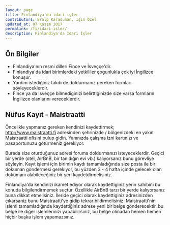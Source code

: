 ```yaml
---
layout: page
title: Finlandiya'da idari işler
contributors: Eralp Karaduman, Işın Özel
updated_at: 07 Kasım 2017
permalink: /fi/idari-isler/
description: Finlandiya'da İdari İşler
---
```


## Ön Bilgiler

- Finlandiya'nın resmi dilleri Fince ve İsveççe'dir.
- Finlandiya'da idari birimlerdeki yetkililer çogunlukla çok iyi İngilizce konuşur.
- Yardım istediğiniz takdirde doldurmanız gereken formları söyleyeceklerdir.
- Fince ya da İsveççe bilmediginizi belirttiginizde size varsa formların İngilizce olanlarını vereceklerdir.

## Nüfus Kayıt - Maistraatti

Öncelikle yapmanız gereken kendinizi kaydettirmek; http://www.maistraatti.fi adresinden şehrinizde / bölgenizdeki en yakın Maistraatti ofisini bulup gidin. Yanınızda çalışma izni kartınızı ve pasaportunuzu götürmeniz gerekiyor. 

Burada size oturduğunuz adresi foruma doldurmanızı isteyeceklerdir. Geçici bir yerde (otel, AirBnB, bir tanıdığın evi vb.) kalıyorsanız bunu görevliye söyleyin. Kayıt işlemi için birimin kaydı tamamladığında size posta ile bir dokuman göndermesi gerekiyor, bu yüzden 3 - 4 hafta içinde gelecek olan dokümanı alabileceğiniz bir yeri kaydetdirmelisiniz. 

Finlandiya'da kendinizi ikamet ediyor olarak kaydettiginiz yerin sahibini bu konuda bilgilendirmemek suçtur. Özellikle AirBnB tarzı bir yerde kalıyorsanız buna dikkat etmelisiniz. İleride geçici olarak kaydettiginiz adresinizden çıkarsaniz bunu Maistraatti'ye gidip tekrar bildirmelisiniz. Maistraatti'nin işlemi tamamladığında kaydettiğiniz adrese yeni bir belge gönderecektir, bu belge ile diğer işlemlerinizi yapabilirsiniz, bu belge olmadan hemen hemen hiçbir başka işlem yapamazsınız.
